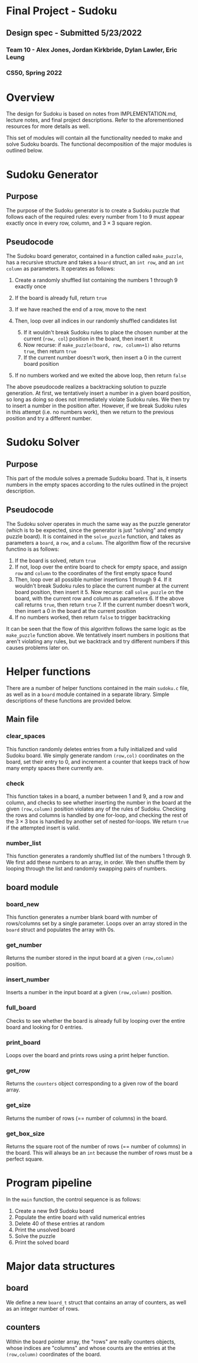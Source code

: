 # Final Project - Sudoku
## Design spec - Submitted 5/23/2022
### Team 10 - Alex Jones, Jordan Kirkbride, Dylan Lawler, Eric Leung
### CS50, Spring 2022

# Overview
The design for Sudoku is based on notes from IMPLEMENTATION.md, lecture notes, 
and final project descriptions. Refer to the aforementioned resources for more details as well.

This set of modules will contain all the functionality needed to make and solve Sudoku boards. The functional decomposition of the major modules is outlined below.

# Sudoku Generator

## Purpose
The purpose of the Sudoku generator is to create a Sudoku puzzle that follows each of the required rules: every number from $1$ to $9$ must appear exactly once in every row, column, and $3 \times 3$ square region.

## Pseudocode
The Sudoku board generator, contained in a function called `make_puzzle`, has a recursive structure and takes a `board` struct, an `int row`, and an `int column` as parameters. It operates as follows:

1. Create a randomly shuffled list containing the numbers 1 through 9 exactly once
2. If the board is already full, return `true`
3. If we have reached the end of a row, move to the next
4. Then, loop over all indices in our randomly shuffled candidates list

    5. If it wouldn't break Sudoku rules to place the chosen number at the current (`row, col`) position in the board, then insert it
    6. Now recurse: if `make_puzzle(board, row, column+1)` also returns `true`, then return `true`
    7. If the current number doesn't work, then insert a 0 in the current board position
    
8. If no numbers worked and we exited the above loop, then return `false`

The above pseudocode realizes a backtracking solution to puzzle generation. At first, we tentatively insert a number in a given board position, so long as doing so does not immediately violate Sudoku rules. We then try to insert a number in the position after. However, if we break Sudoku rules in this attempt (i.e. no numbers work), then we return to the previous position and try a different number.

# Sudoku Solver

## Purpose
This part of the module solves a premade Sudoku board. That is, it inserts numbers in the empty spaces according to the rules outlined in the project description.

## Pseudocode
The Sudoku solver operates in much the same way as the puzzle generator (which is to be expected, since the generator is just "solving" and empty puzzle board). It is contained in the `solve_puzzle` function, and takes as parameters a `board`, a `row`, and a `column`. The algorithm flow of the recursive functino is as follows:

1. If the board is solved, return `true`
2. If not, loop over the entire board to check for empty space, and assign `row` and `column` to the coordinates of the first empty space found
3. Then, loop over all possible number insertions 1 through 9
    4. If it wouldn't break Sudoku rules to place the current number at the current board position, then insert it
    5. Now recurse: call `solve_puzzle` on the board, with the current row and column as parameters
    6. If the above call returns `true`, then return `true`
    7. If the current number doesn't work, then insert a 0 in the board at the current position
8. If no numbers worked, then return `false` to trigger backtracking

It can be seen that the flow of this algorithm follows the same logic as tbe `make_puzzle` function above. We tentatively insert numbers in positions that aren't violating any rules, but we backtrack and try different numbers if this causes problems later on.

# Helper functions

There are a number of helper functions contained in the main `sudoku.c` file, as well as in a `board` module contained in a separate library. Simple descriptions of these functions are provided below.

## Main file

### clear_spaces

This function randomly deletes entries from a fully initialized and valid Sudoku board. We simply generate random `(row,col)` coordinates on the board, set their entry to $0$, and increment a counter that keeps track of how many empty spaces there currently are.

### check

This function takes in a board, a number between $1$ and $9$, and a row and column, and checks to see whether inserting the number in the board at the given `(row,column)` position violates any of the rules of Sudoku. Checking the rows and columns is handled by one for-loop, and checking the rest of the $3 \times 3$ box is handled by another set of nested for-loops. We return `true` if the attempted insert is valid.

### number_list

This function generates a randomly shuffled list of the numbers $1$ through $9$. We first add these numbers to an array, in order. We then shuffle them by looping through the list and randomly swapping pairs of numbers.

## board module

### board_new

This function generates a number blank board with number of rows/columns set by a single parameter. Loops over an array stored in the `board` struct and populates the array with $0$s.

### get_number

Returns the number stored in the input board at a given `(row,column)` position.

### insert_number

Inserts a number in the input board at a given `(row,column)` position.

### full_board

Checks to see whether the board is already full by looping over the entire board and looking for $0$ entries.

### print_board

Loops over the board and prints rows using a print helper function.

### get_row

Returns the `counters` object corresponding to a given row of the board array.
 
### get_size

Returns the number of rows (== number of columns) in the board.

### get_box_size

Returns the square root of the number of rows (== number of columns) in the board. This will always be an `int` because the number of rows must be a perfect square.

# Program pipeline

In the `main` function, the control sequence is as follows:

1. Create a new 9x9 Sudoku board
2. Populate the entire board with valid numerical entries
3. Delete 40 of these entries at random
4. Print the unsolved board
5. Solve the puzzle
6. Print the solved board

# Major data structures

## board

We define a new `board_t` struct that contains an array of counters, as well as an integer number of rows.

## counters

Within the board pointer array, the "rows" are really counters objects, whose indices are "columns" and whose counts are the entries at the `(row,column)` coordinates of the board.
